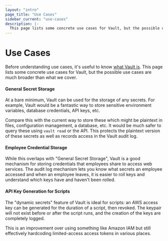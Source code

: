 ```yaml
---
layout: "intro"
page_title: "Use Cases"
sidebar_current: "use-cases"
description: |-
  This page lists some concrete use cases for Vault, but the possible use cases are much broader than what we cover.
---
```


# Use Cases

Before understanding use cases, it's useful to know [what Vault is](/intro/index.html).
This page lists some concrete use cases for Vault, but the possible use cases are
much broader than what we cover.

#### General Secret Storage

At a bare minimum, Vault can be used for the storage of any secrets. For
example, Vault would be a fantastic way to store sensitive environment variables,
database credentials, API keys, etc.

Compare this with the current way to store these which might be
plaintext in files, configuration management, a database, etc. It would be
much safer to query these using `vault read` or the API. This protects
the plaintext version of these secrets as well as records access in the Vault
audit log.

#### Employee Credential Storage

While this overlaps with "General Secret Storage", Vault is a good mechanism
for storing credentials that employees share to access web services. The
audit log mechanism lets you know what secrets an employee accessed and
when an employee leaves, it is easier to roll keys and understand which keys
have and haven't been rolled.

#### API Key Generation for Scripts

The "dynamic secrets" feature of Vault is ideal for scripts: an AWS
access key can be generated for the duration of a script, then revoked.
The keypair will not exist before or after the script runs, and the
creation of the keys are completely logged.

This is an improvement over using something like Amazon IAM but still
effectively hardcoding limited-access access tokens in various places.
